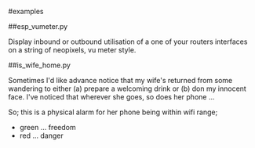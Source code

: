 #examples

##esp_vumeter.py

Display inbound or outbound utilisation of a one of your routers interfaces 
on a string of neopixels, vu meter style.

##is_wife_home.py

Sometimes I'd like advance notice that my wife's returned from some wandering to
either (a) prepare a welcoming drink or (b) don my innocent face.  I've noticed
that wherever she goes, so does her phone ...

So; this is a physical alarm for her phone being within wifi range;

- green ... freedom
- red ... danger


